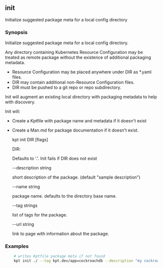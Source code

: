 ## init

Initialize suggested package meta for a local config directory

### Synopsis

Initialize suggested package meta for a local config directory.

Any directory containing Kubernetes Resource Configuration may be treated as
remote package without the existence of additional packaging metadata.

* Resource Configuration may be placed anywhere under DIR as *.yaml files.
* DIR may contain additional non-Resource Configuration files.
* DIR must be pushed to a git repo or repo subdirectory.

Init will augment an existing local directory with packaging metadata to help
with discovery.

Init will:

* Create a Kptfile with package name and metadata if it doesn't exist
* Create a Man.md for package documentation if it doesn't exist.


    kpt init DIR [flags]
    
  DIR:
    
    Defaults to '.'. Init fails if DIR does not exist

  --description string
  
    short description of the package. (default "sample description")
  
  --name string
  
    package name.  defaults to the directory base name.
  
  --tag strings
  
    list of tags for the package.
  
  --url string
  
    link to page with information about the package.

### Examples

```sh
    # writes Kptfile package meta if not found
    kpt init ./ --tag kpt.dev/app=cockroachdb --description "my cockroachdb implementation"
```
